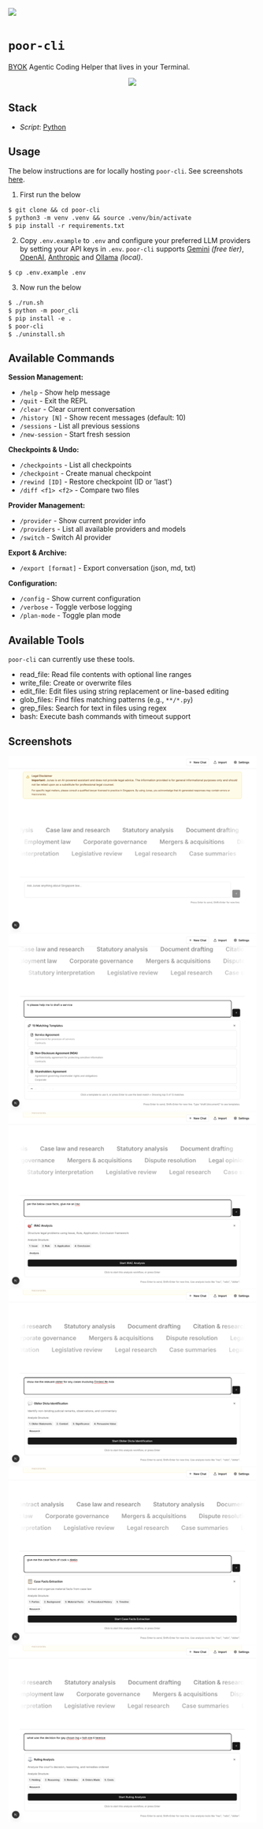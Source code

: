 [![](https://img.shields.io/badge/poor_cli_1.0.0-passing-green)](https://github.com/gongahkia/poor-cli/releases/tag/1.0.0)

# `poor-cli`

[BYOK](https://en.wikipedia.org/wiki/Bring_your_own_encryption) Agentic Coding Helper that lives in your Terminal.

<div align="center">
    <img src="./asset/logo/1.png" width="35%">
</div>

## Stack

* *Script*: [Python](https://www.python.org/)

## Usage

The below instructions are for locally hosting `poor-cli`. See screenshots [here](#screenshots).

1. First run the below

```console
$ git clone && cd poor-cli
$ python3 -m venv .venv && source .venv/bin/activate
$ pip install -r requirements.txt
```

2. Copy `.env.example` to `.env` and configure your preferred LLM providers by setting your API keys in `.env`. `poor-cli` supports [Gemini](https://aistudio.google.com/) *(free tier)*, [OpenAI](https://platform.openai.com/docs/models), [Anthropic](https://docs.claude.com/en/docs/about-claude/models/overview) and [Ollama](https://ollama.com/) *(local)*.

```console
$ cp .env.example .env
```

3. Now run the below

```console
$ ./run.sh
$ python -m poor_cli
$ pip install -e .
$ poor-cli
$ ./uninstall.sh
```

## Available Commands

**Session Management:**
- `/help` - Show help message
- `/quit` - Exit the REPL
- `/clear` - Clear current conversation
- `/history [N]` - Show recent messages (default: 10)
- `/sessions` - List all previous sessions
- `/new-session` - Start fresh session

**Checkpoints & Undo:**
- `/checkpoints` - List all checkpoints
- `/checkpoint` - Create manual checkpoint
- `/rewind [ID]` - Restore checkpoint (ID or 'last')
- `/diff <f1> <f2>` - Compare two files

**Provider Management:**
- `/provider` - Show current provider info
- `/providers` - List all available providers and models
- `/switch` - Switch AI provider

**Export & Archive:**
- `/export [format]` - Export conversation (json, md, txt)

**Configuration:**
- `/config` - Show current configuration
- `/verbose` - Toggle verbose logging
- `/plan-mode` - Toggle plan mode

## Available Tools

`poor-cli` can currently use these tools.

- read_file: Read file contents with optional line ranges
- write_file: Create or overwrite files
- edit_file: Edit files using string replacement or line-based editing
- glob_files: Find files matching patterns (e.g., `**/*.py`)
- grep_files: Search for text in files using regex
- bash: Execute bash commands with timeout support

## Screenshots

![](./asset/reference/1.png)
![](./asset/reference/2.png)
![](./asset/reference/3.png)
![](./asset/reference/6.png)
![](./asset/reference/4.png)
![](./asset/reference/5.png)